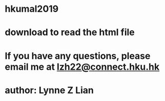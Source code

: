 # hkumal2019
# download to read the html file
# If you have any questions, please email me at lzh22@connect.hku.hk
# author: Lynne Z Lian
